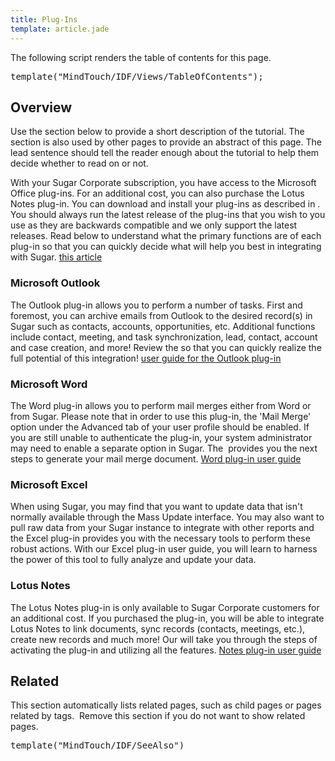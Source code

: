 ```yaml
---
title: Plug-Ins
template: article.jade
---
```


<div class="container">
  <p class="comment">The following script renders the table of contents for this page.</p>
  <pre class="script">template("MindTouch/IDF/Views/TableOfContents");</pre>
  <h2>Overview</h2>
  <p class="comment">Use the section below to provide a short description of the tutorial. The section is also used by other pages to provide an abstract of this page. The lead sentence should tell the reader enough about the tutorial to help them decide whether to read on or not.</p>
  <p>
    With your Sugar Corporate subscription, you have access to the Microsoft Office plug-ins. For an additional cost, you can also purchase the Lotus Notes plug-in. You can download and install your plug-ins as described in . You should always run the latest release of the plug-ins that you wish to you use as they are backwards compatible and we only support the latest releases. Read below to understand what the primary functions are of each plug-in so that you can quickly decide what will help you best in integrating with Sugar.
    <a title="04_Find_Answers/02KB/01Getting_Started/How_to_Download_and_Install_Sugar_Plug-Ins" href="//04_Find_Answers/02KB/01Getting_Started/Downloading_and_Installing_Sugar_Plug-ins">this article</a>
  </p>
  <h3>Microsoft Outlook</h3>
  <p>
    The Outlook plug-in allows you to perform a number of tasks. First and foremost, you can archive emails from Outlook to the desired record(s) in Sugar such as contacts, accounts, opportunities, etc. Additional functions include contact, meeting, and task synchronization, lead, contact, account and case creation, and more! Review the  so that you can quickly realize the full potential of this integration!
    <a title="02_Documentation/03_Sugar_Plug-ins/Sugar_Plug-ins_6.4/Sugar_Plug-in_for_MS_Outlook_6.4.0_User_Guide" href="//02_Documentation/03_Sugar_Plug-ins/Sugar_Plug-ins_6.5/Sugar_Plug-in_for_MS_Outlook_User_Guide_6.4.0">user guide for the Outlook plug-in</a>
  </p>
  <h3>Microsoft Word</h3>
  <p>
    The Word plug-in allows you to perform mail merges either from Word or from Sugar. Please note that in order to use this plug-in, the 'Mail Merge' option under the Advanced tab of your user profile should be enabled. If you are still unable to authenticate the plug-in, your system administrator may need to enable a separate option in Sugar. The  provides you the next steps to generate your mail merge document.
    <a title="02_Documentation/03_Sugar_Plug-ins/Sugar_Plug-ins_6.4/Sugar_Plug-in_for_MS_Word_6.4.0_User_Guide" href="//02_Documentation/03_Plug-ins/Sugar_Plug-ins_6.4/Sugar_Plug-in_for_MS_Word_6.4.0_User_Guide">Word plug-in user guide</a>
  </p>
  <h3>Microsoft Excel</h3>
  <p>When using Sugar, you may find that you want to update data that isn't normally available through the Mass Update interface. You may also want to pull raw data from your Sugar instance to integrate with other reports and the Excel plug-in provides you with the necessary tools to perform these robust actions. With our Excel plug-in user guide, you will learn to harness the power of this tool to fully analyze and update your data.</p>
  <h3>Lotus Notes</h3>
  <p>
    The Lotus Notes plug-in is only available to Sugar Corporate customers for an additional cost. If you purchased the plug-in, you will be able to integrate Lotus Notes to link documents, sync records (contacts, meetings, etc.), create new records and much more! Our  will take you through the steps of activating the plug-in and utilizing all the features.
    <a title="02_Documentation/03_Sugar_Plug-ins/Sugar_Plug-ins_6.4/Sugar_Plug-in_for_MS_Excel_User_Guide_6.2" href="//02_Documentation/03_Plug-ins/Sugar_Plug-ins_6.4/Sugar_Plug-in_for_MS_Excel_User_Guide_6.2">Notes plug-in user guide</a>
  </p>
  <h2>Related</h2>
  <p class="comment">This section automatically lists related pages, such as child pages or pages related by tags.  Remove this section if you do not want to show related pages.</p>
  <pre class="script">template("MindTouch/IDF/SeeAlso")</pre>
  <br/>
</div>